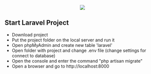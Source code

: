 <p align="center"><img src="https://laravel.com/assets/img/components/logo-laravel.svg"></p>

## Start Laravel Project

<p align="center">
 <ul>
     <li>Download project</li>
     <li>Рut the project folder on the local server and run it</li>
     <li>Open phpMyAdmin and create new table 'laravel'</li>
     <li>Open folder with project and change .env file (change settings for connect to database)</li>
     <li>Оpen the console and enter the command "php artisan migrate"</li>
     <li>Open a browser and go to http://localhost:8000</li>
</ul>
</p>
